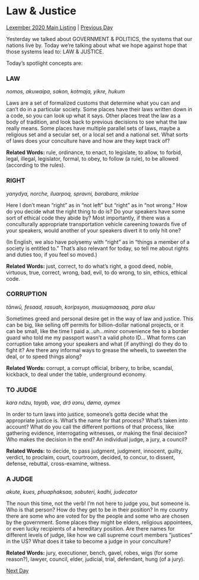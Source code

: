 # Law & Justice
[Lexember 2020 Main Listing](../../toc_lex20) | [Previous Day](26)

Yesterday we talked about GOVERNMENT & POLITICS, the systems that our nations live by. Today we’re talking about what we hope against hope that those systems lead to: LAW & JUSTICE.

Today’s spotlight concepts are:

### LAW

_nomos, akuwaipa, sakon, kotmaja, yikre, hukum_

Laws are a set of formalized customs that determine what you can and can’t do in a particular society. Some places have their laws written down in a code, so you can look up what it says. Other places treat the law as a body of tradition, and look back to previous decisions to see what the law really means. Some places have multiple parallel sets of laws, maybe a religious set and a secular set, or a local set and a national set. What sorts of laws does your conculture have and how are they kept track of?

**Related Words:** rule, ordinance, to enact, to legislate, to allow, to forbid, legal, illegal, legislator, formal, to obey, to follow (a rule), to be allowed (according to the rules).

### RIGHT

_yanydya, norche, iluarpoq, spravni, barabara, mikrlae_

Here I don’t mean “right” as in “not left” but “right” as in “not wrong.” How do you decide what the right thing to do is? Do your speakers have some sort of ethical code they abide by? Most importantly, if there was a conculturally appropriate transportation vehicle careening towards five of your speakers, would another of your speakers divert it to only hit one?

(In English, we also have polysemy with “right” as in “things a member of a society is entitled to.” That’s also relevant for today, so tell me about rights and duties too, if you feel so moved.)

**Related Words:** just, correct, to do what’s right, a good deed, noble, virtuous, true, correct, wrong, bad, evil, to do wrong, to sin, ethics, ethical code.

### CORRUPTION

_tānwū, fesaad, rasuah, koripsyon, musuqmaasaq, para aluu_

Sometimes greed and personal desire get in the way of law and justice. This can be big, like selling off permits for billion-dollar national projects, or it can be small, like the time I paid a…uh…minor convenience fee to a border guard who told me my passport wasn’t a valid photo ID… What forms can corruption take among your speakers and what (if anything) do they do to fight it? Are there any informal ways to grease the wheels, to sweeten the deal, or to speed things along?

**Related Words:** corrupt, a corrupt official, bribery, to bribe, scandal, kickback, to deal under the table, underground economy.

### TO JUDGE

_kara ndzu, tayab, vae, drɔ̃ ʋɔnu, døma, aymex_

In order to turn laws into justice, someone’s gotta decide what the appropriate justice is. What’s the name for that process? What’s taken into account? What do you call the different portions of that process, like gathering evidence, interrogating witnesses, or making the final decision? Who makes the decision in the end? An individual judge, a jury, a council?

**Related Words:** to decide, to pass judgment, judgment, innocent, guilty, verdict, to proclaim, court, courtroom, decided, to concur, to dissent, defense, rebuttal, cross-examine, witness.

### A JUDGE

_akute, kues, phuaphaksaa, sobuteri, kadhi, judecator_

The noun this time, not the verb! I’m not here to judge you, but someone is. Who is that person? How do they get to be in their position? In my country there are some who are voted for by the people and some who are chosen by the government. Some places they might be elders, religious appointees, or even lucky recipients of a hereditary position. Are there names for different levels of judge, like how we call supreme court members “justices” in the US? What does it take to become a judge in your conculture?

**Related Words:** jury, executioner, bench, gavel, robes, wigs (for some reason?), lawyer, council, elder, judicial, trial, defendant, hung (of a jury).

[Next Day](28)
